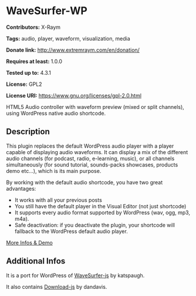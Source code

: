 # WaveSurfer-WP #
**Contributors:** X-Raym

**Tags:** audio, player, waveform, visualization, media

**Donate link:** http://www.extremraym.com/en/donation/

**Requires at least:** 1.0.0

**Tested up to:** 4.3.1

**License:** GPL2

**License URI:** https://www.gnu.org/licenses/gpl-2.0.html


HTML5 Audio controller with waveform preview (mixed or split channels), using WordPress native audio shortcode.

## Description ##
This plugin replaces the default WordPress audio player with a player capable of displaying audio waveforms. It can display a mix of the different audio channels (for podcast, radio, e-learning, music), or all channels simultaneously (for sound tutorial, sounds-packs showcases, products demo etc...), which is its main purpose.

By working with the default audio shortcode, you have two great advantages:

*   It works with all your previous posts
*   You still have the default player in the Visual Editor (not just shortcode)
*   It supports every audio format supported by WordPress (wav, ogg, mp3, m4a).
*   Safe deactivation: if you deactivate the plugin, your shortcode will fallback to the WordPress default audio player.

[More Infos & Demo](http://www.extremraym.com/en/wavesurfer-wp)

## Additional Infos ##
It is a port for WordPress of [WaveSurfer-js](http://wavesurfer-js.org/) by katspaugh.

It also contains [Download-js](http://danml.com/download.html) by dandavis.
